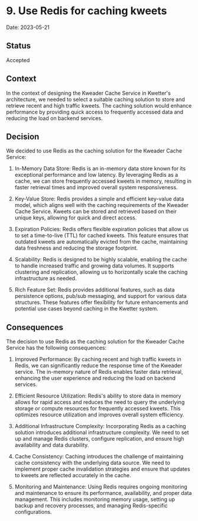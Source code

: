 # 9. Use Redis for caching kweets

Date: 2023-05-21

## Status

Accepted

## Context

In the context of designing the Kweader Cache Service in Kwetter's architecture, we needed to select a suitable caching
solution to store and retrieve recent and high traffic kweets. The caching solution would enhance performance by
providing quick access to frequently accessed data and reducing the load on backend services.

## Decision

We decided to use Redis as the caching solution for the Kweader Cache Service:

1. In-Memory Data Store: Redis is an in-memory data store known for its exceptional performance and low latency. By
   leveraging Redis as a cache, we can store frequently accessed kweets in memory, resulting in faster retrieval times
   and improved overall system responsiveness.

2. Key-Value Store: Redis provides a simple and efficient key-value data model, which aligns well with the caching
   requirements of the Kweader Cache Service. Kweets can be stored and retrieved based on their unique keys, allowing
   for quick and direct access.

3. Expiration Policies: Redis offers flexible expiration policies that allow us to set a time-to-live (TTL) for cached
   kweets. This feature ensures that outdated kweets are automatically evicted from the cache, maintaining data
   freshness and reducing the storage footprint.

4. Scalability: Redis is designed to be highly scalable, enabling the cache to handle increased traffic and growing data
   volumes. It supports clustering and replication, allowing us to horizontally scale the caching infrastructure as
   needed.

5. Rich Feature Set: Redis provides additional features, such as data persistence options, pub/sub messaging, and
   support for various data structures. These features offer flexibility for future enhancements and potential use cases
   beyond caching in the Kwetter system.

## Consequences

The decision to use Redis as the caching solution for the Kweader Cache Service has the following consequences:

1. Improved Performance: By caching recent and high traffic kweets in Redis, we can significantly reduce the response
   time of the Kweader service. The in-memory nature of Redis enables faster data retrieval, enhancing the user
   experience and reducing the load on backend services.

2. Efficient Resource Utilization: Redis's ability to store data in memory allows for rapid access and reduces the need
   to query the underlying storage or compute resources for frequently accessed kweets. This optimizes resource
   utilization and improves overall system efficiency.

3. Additional Infrastructure Complexity: Incorporating Redis as a caching solution introduces additional infrastructure
   complexity. We need to set up and manage Redis clusters, configure replication, and ensure high availability and data
   durability.

4. Cache Consistency: Caching introduces the challenge of maintaining cache consistency with the underlying data source.
   We need to implement proper cache invalidation strategies and ensure that updates to kweets are reflected accurately
   in the cache.

5. Monitoring and Maintenance: Using Redis requires ongoing monitoring and maintenance to ensure its performance,
   availability, and proper data management. This includes monitoring memory usage, setting up backup and recovery
   processes, and managing Redis-specific configurations.